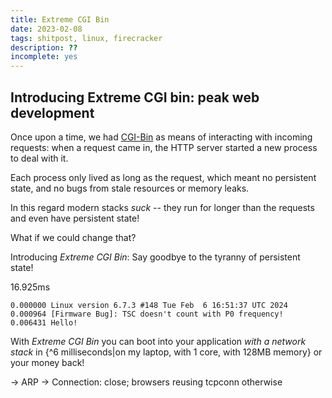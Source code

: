 ```yaml
---
title: Extreme CGI Bin
date: 2023-02-08
tags: shitpost, linux, firecracker
description: ??
incomplete: yes
---
```


## Introducing Extreme CGI bin: peak web development
Once upon a time, we had [CGI-Bin](https://en.wikipedia.org/wiki/Common_Gateway_Interface) as means of interacting with incoming requests: when a request came in, the HTTP server started a new process to deal with it.

Each process only lived as long as the request, which meant no persistent state, and no bugs from stale resources or memory leaks.

In this regard modern stacks _suck_ -- they run for longer than the requests and even have persistent state!

What if we could change that?

Introducing *Extreme CGI Bin*: Say goodbye to the tyranny of persistent state!

16.925ms

```
0.000000 Linux version 6.7.3 #148 Tue Feb  6 16:51:37 UTC 2024
0.000964 [Firmware Bug]: TSC doesn't count with P0 frequency!
0.006431 Hello!
```
With *Extreme CGI Bin* you can boot into your application _with a network stack_ in {^6 milliseconds|on my laptop, with 1 core, with 128MB memory} or your money back!

-> ARP
-> Connection: close; browsers reusing tcpconn otherwise
